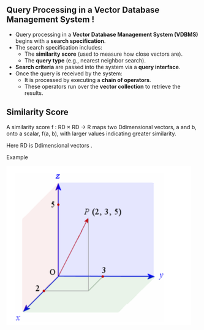 ## Query Processing in a Vector Database Management System !

- Query processing in a **Vector Database Management System (VDBMS)** begins with a **search specification**.
- The search specification includes:
  - The **similarity score** (used to measure how close vectors are).
  - The **query type** (e.g., nearest neighbor search).
- **Search criteria** are passed into the system via a **query interface**.
- Once the query is received by the system:
  - It is processed by executing a **chain of operators**.
  - These operators run over the **vector collection** to retrieve the results.


## Similarity Score

A similarity score f : RD × RD → R maps two Ddimensional
vectors, a and b, onto a scalar, f(a, b),
with larger values indicating greater similarity.

Here RD is Ddimensional vectors . 

Example 

<img src='Query-Processing\assets\3d.png' alt='3d vector' >